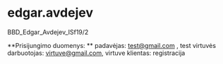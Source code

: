 # edgar.avdejev
BBD_Edgar_Avdejev_ISf19/2

**Prisijungimo duomenys: **
padavėjas: test@gmail.com , test
virtuvės darbuotojas: virtuve@gmail.com, virtuve
klientas: registracija
